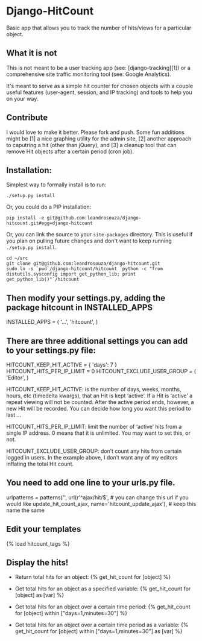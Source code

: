 Django-HitCount
===============

Basic app that allows you to track the number of hits/views for a particular
object.


What it is not
--------------

This is not meant to be a user tracking app (see: [django-tracking][1]) or a
comprehensive site traffic monitoring tool (see: Google Analytics).

It's meant to serve as a simple hit counter for chosen objects with a couple
useful features (user-agent, session, and IP tracking) and tools to help you
on your way.

Contribute
----------

I would love to make it better.  Please fork and push.  Some fun additions
might be [1] a nice graphing utility for the admin site, [2] another approach
to caputring a hit (other than jQuery), and [3] a cleanup tool that can remove
Hit objects after a certain period (cron job).

Installation:
-------------

Simplest way to formally install is to run:

    ./setup.py install

Or, you could do a PIP installation:

    pip install -e git@github.com:leandrosouza/django-hitcount.git#egg=django-hitcount

Or, you can link the source to your `site-packages` directory.  This is useful
if you plan on pulling future changes and don't want to keep running
`./setup.py install`.

    cd ~/src
    git clone git@github.com:leandrosouza/django-hitcount.git
    sudo ln -s `pwd`/django-hitcount/hitcount `python -c "from distutils.sysconfig import get_python_lib; print get_python_lib()"`/hitcount


Then modify your settings.py, adding the package hitcount in INSTALLED_APPS
--------------------------------------------------------------------------------

INSTALLED_APPS = (
    '...',
    'hitcount',
)
 

There are three additional settings you can add to your settings.py file:
-------------------------------------------------------------------------
HITCOUNT_KEEP_HIT_ACTIVE = { 'days': 7 }
HITCOUNT_HITS_PER_IP_LIMIT = 0
HITCOUNT_EXCLUDE_USER_GROUP = ( 'Editor', )


HITCOUNT_KEEP_HIT_ACTIVE: is the number of days, weeks, months, hours, etc (timedelta kwargs), that an Hit is kept ‘active’. If a Hit is ‘active’ a repeat viewing will not be counted. After the active period ends, however, a new Hit will be recorded. You can decide how long you want this period to last …

HITCOUNT_HITS_PER_IP_LIMIT: limit the number of ‘active’ hits from a single IP address. 0 means that it is unlimited. You may want to set this, or not.

HITCOUNT_EXCLUDE_USER_GROUP: don’t count any hits from certain logged in users. In the example above, I don’t want any of my editors inflating the total Hit count.


You need to add one line to your urls.py file.
----------------------------------------------
urlpatterns = patterns('',
    url(r'^ajax/hit/$', # you can change this url if you would like
        update_hit_count_ajax,
        name='hitcount_update_ajax'), # keep this name the same


Edit your templates
-------------------
{% load hitcount_tags %}
<script type="text/javascript">
    var csrf_token = '{{ csrf_token }}';
    $(document).ready(function() {
        {% get_hit_count_javascript for object %}
    });
</script>


Display the hits!
-----------------
- Return total hits for an object:
  {% get_hit_count for [object] %}
 
- Get total hits for an object as a specified variable:
  {% get_hit_count for [object] as [var] %}
 
- Get total hits for an object over a certain time period:
  {% get_hit_count for [object] within ["days=1,minutes=30"] %}
 
- Get total hits for an object over a certain time period as a variable:
  {% get_hit_count for [object] within ["days=1,minutes=30"] as [var] %}
